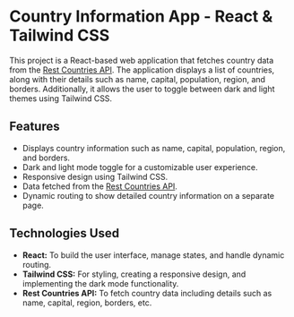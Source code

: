 # Country Information App - React & Tailwind CSS

This project is a React-based web application that fetches country data from the [Rest Countries API](https://restcountries.com). The application displays a list of countries, along with their details such as name, capital, population, region, and borders. Additionally, it allows the user to toggle between dark and light themes using Tailwind CSS.

## Features

-   Displays country information such as name, capital, population, region, and borders.
-   Dark and light mode toggle for a customizable user experience.
-   Responsive design using Tailwind CSS.
-   Data fetched from the [Rest Countries API](https://restcountries.com).
-   Dynamic routing to show detailed country information on a separate page.

## Technologies Used

-   **React:** To build the user interface, manage states, and handle dynamic routing.
-   **Tailwind CSS:** For styling, creating a responsive design, and implementing the dark mode functionality.
-   **Rest Countries API:** To fetch country data including details such as name, capital, region, borders, etc.
